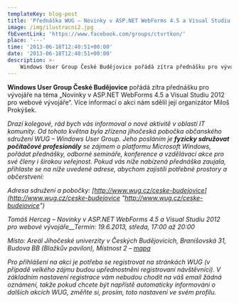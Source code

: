 ```yaml
---
templateKey: blog-post
title: 'Přednáška WUG – Novinky v ASP.NET WebForms 4.5 a Visual Studiu 2012 pro webové vývojáře'
image: /img/ilustracni2.jpg
fbEventLink: 'https://www.facebook.com/groups/ctvrtkon/'
place: '---'
time: '2013-06-18T12:40:51+00:00'
date: '2013-06-18T12:40:51+00:00'
description: >-
    Windows User Group České Budějovice pořádá zítra přednášku pro vývojáře na téma „Novinky v ASP.NET WebForms 4.5 a Visual Studiu 2012 pro webové vývojáře“. Více informací o akci...
---
```

**Windows User Group České Budějovice** pořádá zítra přednášku pro vývojáře na téma „Novinky v ASP.NET WebForms 4.5 a Visual Studiu 2012 pro webové vývojáře“. Více informací o akci nám sdělil její organizátor Miloš Prokýšek.

 _Drazí kolegové, rád bych vás informoval o nové aktivitě v oblasti IT komunity. Od tohoto května byla zřízena jihočeská pobočka občanského sdružení WUG – Windows User Group. Jeho posláním je **fyzicky sdružovat počítačové profesionály** se zájmem o platformu Microsoft Windows, pořádat přednášky, odborné semináře, konference a vzdělávací akce pro své členy i širokou veřejnost. Pokud vás níže nabízená přednáška zaujala, přihlaste se na níže uvedené adrese, abychom zajistili potřebné prostory a občerstvení:_

_Adresa sdružení a pobočky: [http://www.wug.cz/ceske-budejovice](http://www.wug.cz/ceske-budejovice "http://www.wug.cz/ceske-budejovice")_

_Tomáš Herceg – Novinky v ASP.NET WebForms 4.5 a Visual Studiu 2012 pro webové vývojáře__Termín: 19.6.2013, středa, 17:00 až 20:00_

_Místo: Areál Jihočeské univerzity v Českých Budějovicích, Branišovská 31, Budova BB (Blažkův pavilon), Místnost 2 – [mapa](http://maps.google.cz/maps?q=48.977826,14.445873&hl=cs&ll=48.977812,14.44638&spn=0.001472,0.004128&num=1&t=h&brcurrent=5,0,0&z=19 "Mapa")_

_Pro přihlášení na akci je potřeba se registrovat na stránkách WUG (v případě velkého zájmu budou upřednostněni registrovaní návštěvníci). V základním nastavení registrace vám nebudou chodit na váš email žádná oznámení, takže pokud chcete být napřístě automaticky informováni o dalších akcích WUG, změňte si, prosím, toto nastavení ve svém profilu._